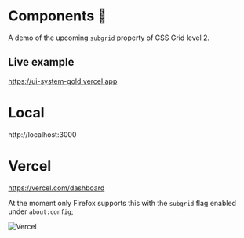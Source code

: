 # Components 📰

A demo of the upcoming `subgrid` property of CSS Grid level 2.

## Live example

https://ui-system-gold.vercel.app

# Local

http://localhost:3000

# Vercel

https://vercel.com/dashboard

At the moment only Firefox supports this with the `subgrid` flag enabled under `about:config`;

![Vercel](https://therealsujitk-vercel-badge.vercel.app/?app=subgrid-teamgotpop)
